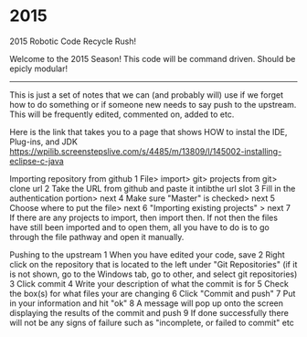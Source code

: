 2015
====

2015 Robotic Code
Recycle Rush!

Welcome to the 2015 Season!
This code will be command driven. Should be epicly modular!

---------------------------------------------------------------------------------------------------------------------------
This is just a set of notes that we can (and probably will) use if we forget how to do something or if someone new needs to say push to the upstream. This will be frequently edited, commented on, added to etc.

Here is the link that takes you to a page that shows HOW to instal the IDE, Plug-ins, and JDK 
https://wpilib.screenstepslive.com/s/4485/m/13809/l/145002-installing-eclipse-c-java

Importing repository from github
1	File> import> git> projects from git> clone url
2	Take the URL from github and paste it intibthe url slot
3	Fill in the authentication portion> next
4	Make sure "Master" is checked> next
5	Choose where to put the file> next
6	"Importing existing projects" > next
7	If there are any projects to import, then import then. If not then the files have still been imported and to open them, all you have to do is to go through the file pathway and open it manually.

Pushing to the upstream
1	When you have edited your code, save
2	Right click on the repository that is located to the left under "Git Repositories" (if it is not shown, go to the Windows tab, go to other, and select git repositories)
3	Click commit
4	Write your description of what the commit is for
5	Check the box(s) for what files your are changing
6	Click "Commit and push"
7	Put in your information and hit "ok"
8	A message will pop up onto the screen displaying the results of the commit and push
9	If done successfully there will not be any signs of failure such as "incomplete, or failed to commit" etc
